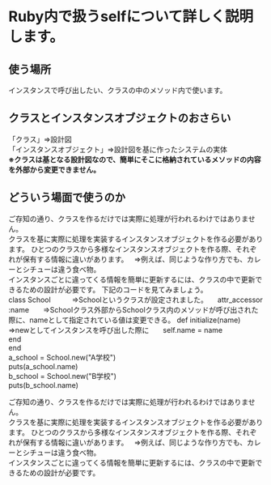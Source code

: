 # Ruby内で扱うselfについて詳しく説明します。
## 使う場所
インスタンスで呼び出したい、クラスの中のメソッド内で使います。
## クラスとインスタンスオブジェクトのおさらい  
「クラス」⇒設計図    
「インスタンスオブジェクト」⇒設計図を基に作ったシステムの実体    
**※クラスは基となる設計図なので、簡単にそこに格納されているメソッドの内容を外部から変更できません。**
## どういう場面で使うのか
ご存知の通り、クラスを作るだけでは実際に処理が行われるわけではありません。    
クラスを基に実際に処理を実装するインスタンスオブジェクトを作る必要があります。
ひとつのクラスから多様なインスタンスオブジェクトを作る際、それぞれが保有する情報に違いがあります。   
⇒例えば、同じような作り方でも、カレーとシチューは違う食べ物。   
インスタンスごとに違ってくる情報を簡単に更新するには、クラスの中で更新できるための設計が必要です。
下記のコードを見てみましょう。    
class School　　　⇒Schoolというクラスが設定されました。     
attr_accessor :name　　⇒Schoolクラス外部からSchoolクラス内のメソッドが呼び出された際に、nameとして指定されている値は変更できる。
  def initialize(name)　⇒newとしてインスタンスを呼び出した際に      
    self.name = name    
   end   
 end    
a_school = School.new("A学校")    
puts(a_school.name)     
b_school = School.new("B学校")    
puts(b_school.name)


ご存知の通り、クラスを作るだけでは実際に処理が行われるわけではありません。    
クラスを基に実際に処理を実装するインスタンスオブジェクトを作る必要があります。
ひとつのクラスから多様なインスタンスオブジェクトを作る際、それぞれが保有する情報に違いがあります。   
⇒例えば、同じような作り方でも、カレーとシチューは違う食べ物。   
インスタンスごとに違ってくる情報を簡単に更新するには、クラスの中で更新できるための設計が必要です。

